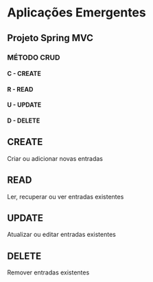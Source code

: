# Aplicações Emergentes 
## Projeto Spring MVC

### MÉTODO CRUD
#### C - CREATE
#### R - READ
#### U - UPDATE
#### D - DELETE

## CREATE
Criar ou adicionar novas entradas

## READ
Ler, recuperar ou ver entradas existentes

## UPDATE
Atualizar ou editar entradas existentes

## DELETE
Remover entradas existentes
